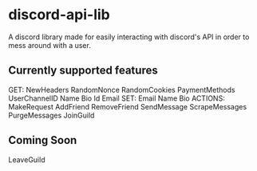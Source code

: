 # discord-api-lib
A discord library made for easily interacting with discord's API in order to mess around with a user.

Currently supported features
----------------------------
GET:
    NewHeaders
    RandomNonce
    RandomCookies
    PaymentMethods
    UserChannelID
    Name
    Bio
    Id
    Email
SET:
    Email
    Name
    Bio
ACTIONS:
    MakeRequest
    AddFriend
    RemoveFriend
    SendMessage
    ScrapeMessages
    PurgeMessages
    JoinGuild
    
Coming Soon
-----------
LeaveGuild
